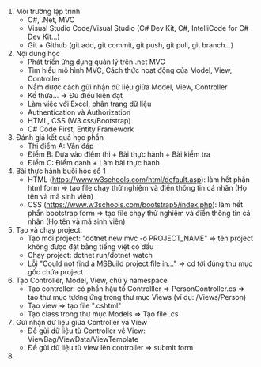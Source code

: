 1. Môi trường lập trình
   - C#, .Net, MVC
   - Visual Studio Code/Visual Studio (C# Dev Kit, C#, IntelliCode for C# Dev Kit...)
   - Git + Github (git add, git commit, git push, git pull, git branch...)
2. Nội dung học
   - Phát triển ứng dụng quản lý trên .net MVC
   - Tìm hiểu mô hình MVC, Cách thức hoạt động của Model, View, Controller
   - Nắm được cách gửi nhận dữ liệu giữa Model, View, Controller
   - Kế thừa... => Đủ điều kiện đạt
   - Làm việc với Excel, phân trang dữ liệu
   - Authentication và Authorization
   - HTML, CSS (W3.css/Bootstrap)
   - C# Code First, Entity Framework
3. Đánh giá kết quả học phần
   - Thi điểm A: Vấn đáp
   - Điểm B: Dựa vào điểm thi + Bài thực hành + Bài kiểm tra
   - Điểm C: Điểm danh + Làm bài thực hành
4. Bài thực hành buổi học số 1
   - HTML (https://www.w3schools.com/html/default.asp): làm hết phần html form => tạo file chạy thử nghiệm và điền thông tin cá nhân (Họ tên và mã sinh viên)
   - CSS (https://www.w3schools.com/bootstrap5/index.php): làm hết phần bootstrap form => tạo file chạy thử nghiệm và điền thông tin cá nhân (Họ tên và mã sinh viên) 
5. Tạo và chạy project:
   - Tạo mới project: "dotnet new mvc -o PROJECT_NAME" => tên project không được đặt bằng tiếng việt có dấu
   - Chạy project: dotnet run/dotnet watch
   - Lỗi "Could not find a MSBuild project file in..." => cd tới đúng thư mục gốc chứa project
6. Tạo Controller, Model, View, chú ý namespace
   - Tạo controller: có phần hậu tố Controlller => PersonController.cs => tạo thư mục tương ứng trong thư mục Views (ví dụ: /Views/Person)
   - Tạo view => tạo file ".cshtml"
   - Tạo class trong thư mục Models => Tạo file .cs
7. Gửi nhận dữ liệu giữa Controller và View
   - Để gửi dữ liệu từ Controller về View: ViewBag/ViewData/ViewTemplate
   - Để gửi dữ liệu từ view lên controller => submit form
8. 